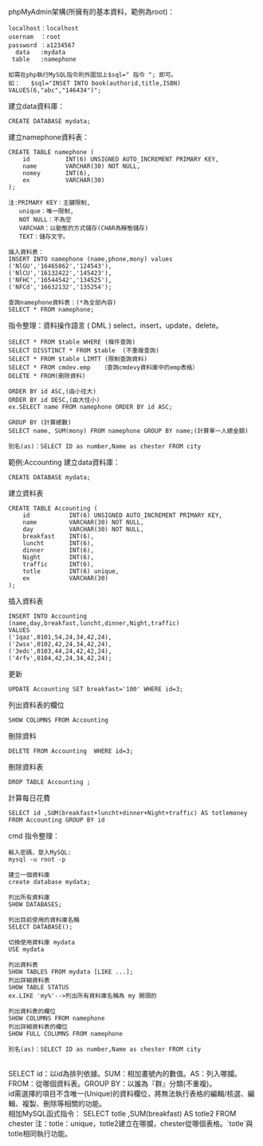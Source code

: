 phpMyAdmin架構(所擁有的基本資料，範例為root)：
~~~
localhost：localhost
usernam  ：root
password ：a1234567
  data   :mydata
 table   :namephone

如需在php執行MySQL指令則外圍加上$sql=" 指令 "; 即可。
如：   $sql="INSET INTO book(authorid,title,ISBN) VALUES(6,"abc","146434")";
~~~
建立data資料庫：

~~~
CREATE DATABASE mydata;
~~~
建立namephone資料表：

~~~
CREATE TABLE namephone (
	id          INT(6) UNSIGNED AUTO_INCREMENT PRIMARY KEY,
	name        VARCHAR(30) NOT NULL,
	nomey       INT(6),
	ex          VARCHAR(30)  
);

注:PRIMARY KEY：主鍵限制,
   unique：唯一限制,
   NOT NULL：不為空
   VARCHAR：以動態的方式儲存(CHAR為靜態儲存)
   TEXT：儲存文字。

插入資料表：
INSERT INTO namephone (name,phone,mony) values
('NlGU','16465862','124543'),
('NlCU','16132422','145423'),
('NFHC','16544542','134525'),
('NFCd','16632132','135254');

查詢namephone資料表：(*為全部內容)
SELECT * FROM namephone;
~~~
指令整理：資料操作語言 ( DML ) select，insert，update，delete。

~~~
SELECT * FROM $table WHERE (條件查詢)
SELECT DISSTINCT * FROM $table  (不重複查詢)
SELECT * FROM $table LIMTT (限制查詢資料)
SELECT * FROM cmdev.emp   （查詢cmdevy資料庫中的emp表格）
DELETE * FROM(刪除資料)

ORDER BY id ASC,(由小往大)
ORDER BY id DESC,(由大往小)
ex.SELECT name FROM namephone ORDER BY id ASC;

GROUP BY (計算總數)
SELECT name, SUM(mony) FROM namephone GROUP BY name;(計算單一人總金額)

別名(as)：SELECT ID as number,Name as chester FROM city
~~~
範例:Accounting
建立data資料庫：
~~~
CREATE DATABASE mydata;
~~~
建立資料表
~~~
CREATE TABLE Accounting (
	id           INT(6) UNSIGNED AUTO_INCREMENT PRIMARY KEY,
	name         VARCHAR(30) NOT NULL,
	day          VARCHAR(30) NOT NULL,
	breakfast    INT(6),
	luncht       INT(6),
	dinner       INT(6),
	Night        INT(6),
	traffic      INT(6),
	totle        INT(6) unique,
	ex           VARCHAR(30)  
);
~~~
插入資料表
~~~
INSERT INTO Accounting (name,day,breakfast,luncht,dinner,Night,traffic)
VALUES
('1qaz',0101,54,24,34,42,24),
('2wsx',0102,42,24,34,42,24),
('3edc',0103,44,24,42,42,24),
('4rfv',0104,42,24,34,42,24);
~~~
更新
~~~
UPDATE Accounting SET breakfast='100' WHERE id=3;
~~~
列出資料表的欄位
~~~
SHOW COLUMNS FROM Accounting
~~~
刪除資料
~~~
DELETE FROM Accounting  WHERE id=3;
~~~
刪除資料表
~~~
DROP TABLE Accounting ;
~~~
計算每日花費
~~~
SELECT id ,SUM(breakfast+luncht+dinner+Night+traffic) AS totlemoney FROM Accounting GROUP BY id
~~~
cmd 指令整理：
~~~
輸入密碼，登入MySQL:
mysql -u root -p

建立一個資料庫
create database mydata;

列出所有資料庫
SHOW DATABASES;

列出目前使用的資料庫名稱
SELECT DATABASE();

切換使用資料庫 mydata
USE mydata

列出資料表
SHOW TABLES FROM mydata [LIKE ...];
列出詳細資料表
SHOW TABLE STATUS
ex.LIKE 'my%'-->列出所有資料庫名稱為 my 開頭的

列出資料表的欄位
SHOW COLUMNS FROM namephone
列出詳細資料表的欄位
SHOW FULL COLUMNS FROM namephone

別名(as)：SELECT ID as number,Name as chester FROM city
~~~
<br>
SELECT id：以id為排列依據。SUM：相加畫號內的數值。AS：列入哪攔。FROM：從哪個資料表。GROUP BY：以誰為『群』分類(不重複)。
<br>
id需選擇的項目不含唯一(Unique)的資料欄位，將無法執行表格的編輯/核選、編輯、複製、刪除等相關的功能。
<br>
相加MySQL函式指令：
SELECT totle ,SUM(breakfast) AS totle2 FROM chester
注：totle：unique，totle2建立在哪攔，chester從哪個表格。`totle`與totle相同執行功能。